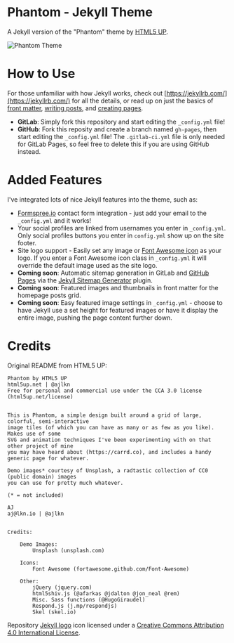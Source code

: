 # Phantom - Jekyll Theme

A Jekyll version of the "Phantom" theme by [HTML5 UP](https://html5up.net/).

![Phantom Theme](images/phantom.jpg "Phantom Theme")

# How to Use

For those unfamiliar with how Jekyll works, check out [https://jekyllrb.com/](https://jekyllrb.com/) for all the details, 
or read up on just the basics of [front matter](https://jekyllrb.com/docs/frontmatter/), [writing posts](https://jekyllrb.com/docs/posts/), 
and [creating pages](https://jekyllrb.com/docs/pages/).

- **GitLab**: Simply fork this repository and start editing the `_config.yml` file!  
- **GitHub**: Fork this reposity and create a branch named `gh-pages`, then start editing the `_config.yml` file! The `.gitlab-ci.yml` file is only needed for GitLab Pages, so feel free to delete this if you are using GitHub instead.

# Added Features

I've integrated lots of nice Jekyll features into the theme, such as:
* [Formspree.io](https://formspree.io/) contact form integration - just add your email to the `_config.yml` and it works!
* Your social profiles are linked from usernames you enter in `_config.yml`. Only social profiles buttons you enter in `config.yml` show up on the site footer.
* Site logo support - Easily set any image or [Font Awesome icon](http://fontawesome.io/icons/) as your logo. If you enter a Font Awesome icon class in `_config.yml` it will override the default image used as the site logo.
* **Coming soon**: Automatic sitemap generation in GitLab and [GitHub Pages](https://help.github.com/articles/sitemaps-for-github-pages/) via the [Jekyll Sitemap Generator](https://github.com/jekyll/jekyll-sitemap) plugin.
* **Coming soon**: Featured images and thumbnails in front matter for the homepage posts grid.
* **Coming soon**: Easy featured image settings in `_config.yml` - choose to have Jekyll use a set height for featured images or have it display the entire image, pushing the page content further down.

# Credits

Original README from HTML5 UP:

```
Phantom by HTML5 UP
html5up.net | @ajlkn
Free for personal and commercial use under the CCA 3.0 license (html5up.net/license)


This is Phantom, a simple design built around a grid of large, colorful, semi-interactive
image tiles (of which you can have as many or as few as you like). Makes use of some
SVG and animation techniques I've been experimenting with on that other project of mine
you may have heard about (https://carrd.co), and includes a handy generic page for whatever.

Demo images* courtesy of Unsplash, a radtastic collection of CC0 (public domain) images
you can use for pretty much whatever.

(* = not included)

AJ
aj@lkn.io | @ajlkn


Credits:

	Demo Images:
		Unsplash (unsplash.com)

	Icons:
		Font Awesome (fortawesome.github.com/Font-Awesome)

	Other:
		jQuery (jquery.com)
		html5shiv.js (@afarkas @jdalton @jon_neal @rem)
		Misc. Sass functions (@HugoGiraudel)
		Respond.js (j.mp/respondjs)
		Skel (skel.io)
```

Repository [Jekyll logo](https://github.com/jekyll/brand) icon licensed under a [Creative Commons Attribution 4.0 International License](http://choosealicense.com/licenses/cc-by-4.0/).
